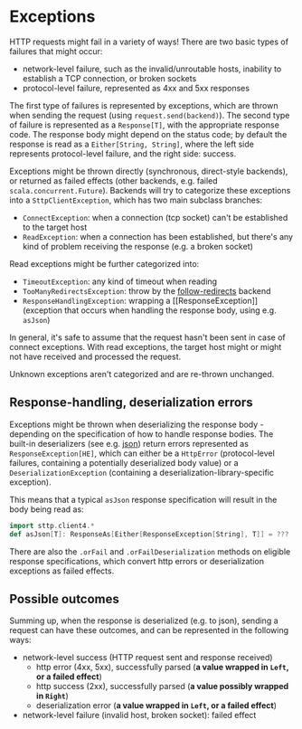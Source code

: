 # Exceptions

HTTP requests might fail in a variety of ways! There are two basic types of failures that might occur:

* network-level failure, such as the invalid/unroutable hosts, inability to establish a TCP connection, or broken sockets
* protocol-level failure, represented as 4xx and 5xx responses

The first type of failures is represented by exceptions, which are thrown when sending the request (using `request.send(backend)`). The second type of failure is represented as a `Response[T]`, with the appropriate response code. The response body might depend on the status code; by default the response is read as a `Either[String, String]`, where the left side represents protocol-level failure, and the right side: success.

Exceptions might be thrown directly (synchronous, direct-style backends), or returned as failed effects (other backends, e.g. failed `scala.concurrent.Future`). Backends will try to categorize these exceptions into a `SttpClientException`, which has two main subclass branches:

* `ConnectException`: when a connection (tcp socket) can't be established to the target host
* `ReadException`: when a connection has been established, but there's any kind of problem receiving the response (e.g. a broken socket)

Read exceptions might be further categorized into:

* `TimeoutException`: any kind of timeout when reading
* `TooManyRedirectsException`: throw by the [follow-redirects](../conf/redirects.md) backend
* `ResponseHandlingException`: wrapping a [[ResponseException]] (exception that occurs when handling the response body, using e.g. `asJson`)

In general, it's safe to assume that the request hasn't been sent in case of connect exceptions. With read exceptions, the target host might or might not have received and processed the request.

Unknown exceptions aren't categorized and are re-thrown unchanged.

## Response-handling, deserialization errors

Exceptions might be thrown when deserializing the response body - depending on the specification of how to handle response bodies. The built-in deserializers (see e.g. [json](../other/json.md)) return errors represented as `ResponseException[HE]`, which can either be a `HttpError` (protocol-level failures, containing a potentially deserialized body value) or a `DeserializationException` (containing a deserialization-library-specific exception).

This means that a typical `asJson` response specification will result in the body being read as:

```scala mdoc:silent
import sttp.client4.*
def asJson[T]: ResponseAs[Either[ResponseException[String], T]] = ???
``` 

There are also the `.orFail` and `.orFailDeserialization` methods on eligible response specifications, which convert http errors or deserialization exceptions as failed effects.

## Possible outcomes

Summing up, when the response is deserialized (e.g. to json), sending a request can have these outcomes, and can be represented in the following ways:

* network-level success (HTTP request sent and response received)
  * http error (4xx, 5xx), successfully parsed (**a value wrapped in `Left`, or a failed effect**)
  * http success (2xx), successfully parsed (**a value possibly wrapped in `Right`**)
  * deserialization error (**a value wrapped in `Left`, or a failed effect**)
* network-level failure (invalid host, broken socket): failed effect
